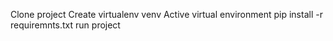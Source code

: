 Clone project
Create virtualenv venv
Active virtual environment
pip install -r requiremnts.txt
run project
